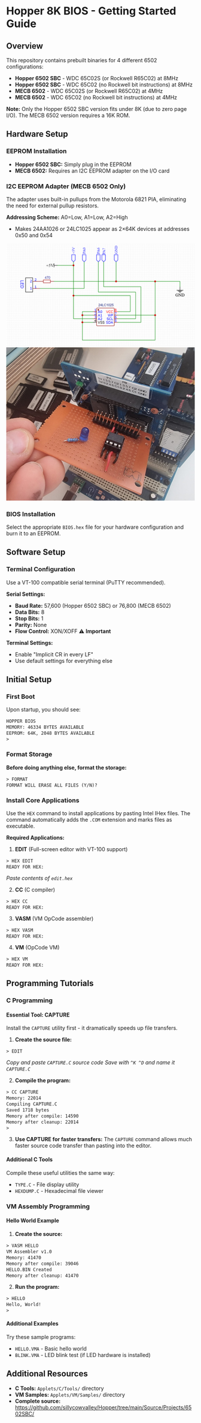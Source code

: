 # Hopper 8K BIOS - Getting Started Guide

## Overview

This repository contains prebuilt binaries for 4 different 6502 configurations:

- **Hopper 6502 SBC** - WDC 65C02S (or Rockwell R65C02) at 8MHz
- **Hopper 6502 SBC** - WDC 65C02 (no Rockwell bit instructions) at 8MHz  
- **MECB 6502** - WDC 65C02S (or Rockwell R65C02) at 4MHz
- **MECB 6502** - WDC 65C02 (no Rockwell bit instructions) at 4MHz

**Note:** Only the Hopper 6502 SBC version fits under 8K (due to zero page I/O). The MECB 6502 version requires a 16K ROM.

## Hardware Setup

### EEPROM Installation

- **Hopper 6502 SBC:** Simply plug in the EEPROM
- **MECB 6502:** Requires an I2C EEPROM adapter on the I/O card

### I2C EEPROM Adapter (MECB 6502 Only)

The adapter uses built-in pullups from the Motorola 6821 PIA, eliminating the need for external pullup resistors.

**Addressing Scheme:** A0=Low, A1=Low, A2=High
- Makes 24AA1026 or 24LC1025 appear as 2×64K devices at addresses 0x50 and 0x54

![MECB I/O card I2C adapter](MECBI2C.png)
![MECB I/O card I2C adapter](MECBI2C.jpeg)

### BIOS Installation

Select the appropriate `BIOS.hex` file for your hardware configuration and burn it to an EEPROM.

## Software Setup

### Terminal Configuration

Use a VT-100 compatible serial terminal (PuTTY recommended).

**Serial Settings:**
- **Baud Rate:** 57,600 (Hopper 6502 SBC) or 76,800 (MECB 6502)
- **Data Bits:** 8
- **Stop Bits:** 1  
- **Parity:** None
- **Flow Control:** XON/XOFF ⚠️ **Important**

**Terminal Settings:**
- Enable "Implicit CR in every LF"
- Use default settings for everything else

## Initial Setup

### First Boot

Upon startup, you should see:

```
HOPPER BIOS
MEMORY: 46334 BYTES AVAILABLE
EEPROM: 64K, 2048 BYTES AVAILABLE
>
```

### Format Storage

**Before doing anything else, format the storage:**

```
> FORMAT
FORMAT WILL ERASE ALL FILES (Y/N)?
```

### Install Core Applications

Use the `HEX` command to install applications by pasting Intel IHex files. The command automatically adds the `.COM` extension and marks files as executable.

**Required Applications:**

1. **EDIT** (Full-screen editor with VT-100 support)
```
> HEX EDIT
READY FOR HEX:
```
*Paste contents of `edit.hex`*

2. **CC** (C compiler)
```
> HEX CC
READY FOR HEX:
```

3. **VASM** (VM OpCode assembler)  
```
> HEX VASM
READY FOR HEX:
```

4. **VM** (OpCode VM)
```
> HEX VM
READY FOR HEX:
```

## Programming Tutorials

### C Programming

#### Essential Tool: CAPTURE

Install the `CAPTURE` utility first - it dramatically speeds up file transfers.

1. **Create the source file:**
```
> EDIT
```
*Copy and paste `CAPTURE.C` source code*
*Save with `^K ^D` and name it `CAPTURE.C`*

2. **Compile the program:**
```
> CC CAPTURE
Memory: 22014
Compiling CAPTURE.C
Saved 1718 bytes
Memory after compile: 14590
Memory after cleanup: 22014
>
```

3. **Use CAPTURE for faster transfers:**
The `CAPTURE` command allows much faster source code transfer than pasting into the editor.

#### Additional C Tools

Compile these useful utilities the same way:
- `TYPE.C` - File display utility
- `HEXDUMP.C` - Hexadecimal file viewer

### VM Assembly Programming

#### Hello World Example

1. **Create the source:**
```
> VASM HELLO
VM Assembler v1.0
Memory: 41470
Memory after compile: 39046
HELLO.BIN Created
Memory after cleanup: 41470
```

2. **Run the program:**
```
> HELLO
Hello, World!
>
```

#### Additional Examples

Try these sample programs:
- `HELLO.VMA` - Basic hello world
- `BLINK.VMA` - LED blink test (if LED hardware is installed)

## Additional Resources

- **C Tools:** `Applets/C/Tools/` directory
- **VM Samples:** `Applets/VM/Samples/` directory
- **Complete source:** https://github.com/sillycowvalley/Hopper/tree/main/Source/Projects/6502SBC/

